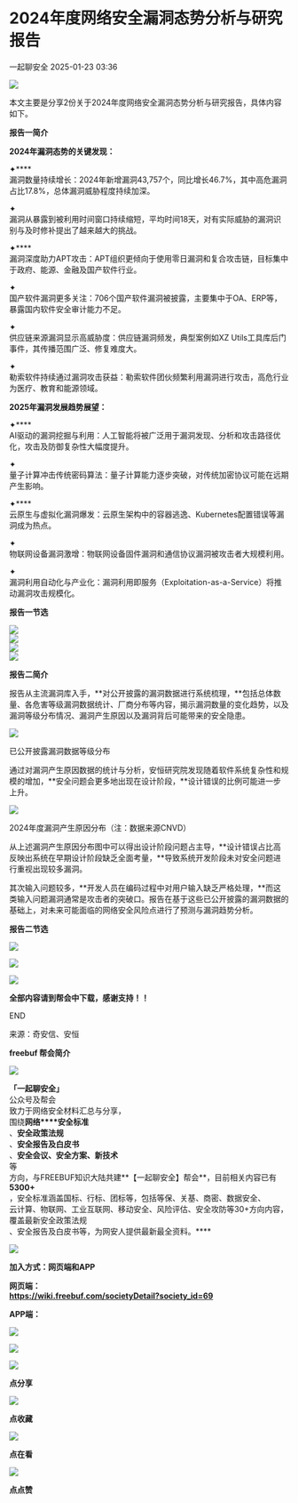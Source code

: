 #  2024年度网络安全漏洞态势分析与研究报告   
 一起聊安全   2025-01-23 03:36  
  
![](https://mmbiz.qpic.cn/mmbiz_gif/Ljib4So7yuWhaTeG2u7bEwF1HJNXbF7yj3Kwvv5Hmf5422j2twUIGnTnbgic2WaEKJl1vYVRfCFibY5Ueh3bj1Mgg/640?wx_fmt=gif "")  
  
  
本文主要是分享2份关于2024年度网络安全漏洞态势分析与研究报告，具体内容如下。  
  
  
  
**报告一简介**  
  
**2024年漏洞态势的关键发现：**  
  
✦****  
漏洞数量持续增长：2024年新增漏洞43,757个，同比增长46.7%，其中高危漏洞占比17.8%，总体漏洞威胁程度持续加深。  
  
✦   
漏洞从暴露到被利用时间窗口持续缩短，平均时间18天，对有实际威胁的漏洞识别与及时修补提出了越来越大的挑战。   
  
✦****  
漏洞深度助力APT攻击：APT组织更倾向于使用零日漏洞和复合攻击链，目标集中于政府、能源、金融及国产软件行业。  
  
✦   
国产软件漏洞更多关注：706个国产软件漏洞被披露，主要集中于OA、ERP等，暴露国内软件安全审计能力不足。  
  
✦   
供应链来源漏洞显示高威胁度：供应链漏洞频发，典型案例如XZ Utils工具库后门事件，其传播范围广泛、修复难度大。  
  
✦   
勒索软件持续通过漏洞攻击获益：勒索软件团伙频繁利用漏洞进行攻击，高危行业为医疗、教育和能源领域。  
  
  
**2025年漏洞发展趋势展望：**  
  
✦****  
AI驱动的漏洞挖掘与利用：人工智能将被广泛用于漏洞发现、分析和攻击路径优化，攻击及防御复杂性大幅度提升。  
  
✦   
量子计算冲击传统密码算法：量子计算能力逐步突破，对传统加密协议可能在远期产生影响。   
  
✦****  
云原生与虚拟化漏洞爆发：云原生架构中的容器逃逸、Kubernetes配置错误等漏洞成为热点。  
  
✦   
物联网设备漏洞激增：物联网设备固件漏洞和通信协议漏洞被攻击者大规模利用。  
  
✦   
漏洞利用自动化与产业化：漏洞利用即服务（Exploitation-as-a-Service）将推动漏洞攻击规模化。  
  
  
  
  
**报告一节选**  
  
![](https://mmbiz.qpic.cn/mmbiz_jpg/m7P2WNG81X5WpCGibPmOPCh8zczFiataAId71mxDMRoSNetIzHibmVRELp0OK1tmY4vvCcgF8lPYw5E0rLVOuh5kg/640?wx_fmt=jpeg&from=appmsg "")  
![](https://mmbiz.qpic.cn/mmbiz_jpg/m7P2WNG81X5WpCGibPmOPCh8zczFiataAIdvtD4hKUZ71G3DOI3NncXBzCMSLHKia3EIFicbYdHCc0sjJyicejfmIRQ/640?wx_fmt=jpeg&from=appmsg "")  
![](https://mmbiz.qpic.cn/mmbiz_jpg/m7P2WNG81X5WpCGibPmOPCh8zczFiataAICG41lCA8AEcmhM7STRLpVGhuFpLAfRpW8VH2rl9JT3YAhEk6Mf4W3A/640?wx_fmt=jpeg&from=appmsg "")  
![](https://mmbiz.qpic.cn/mmbiz_jpg/m7P2WNG81X5WpCGibPmOPCh8zczFiataAIjibh5UiaXBEA9ctFPpzSOLULS2d1YOqbVVNt10W1vovzCcb7LJfs478A/640?wx_fmt=jpeg&from=appmsg "")  
  
  
**报告二简介**  
  
报告从主流漏洞库入手，**对公开披露的漏洞数据进行系统梳理，**包括总体数量、各危害等级漏洞数据统计、厂商分布等内容，揭示漏洞数量的变化趋势，以及漏洞等级分布情况、漏洞产生原因以及漏洞背后可能带来的安全隐患。  
  
  
![](https://mmbiz.qpic.cn/sz_mmbiz_png/icVz8RbowK3zuHReTScEmWRaqWrcRjC4Ziaic5xFdxd5Jbjg0tWPrbd3aa92tszart6L0jNqSlNaNONVibbp4uZNRg/640?wx_fmt=png&from=appmsg "")  
  
已公开披露漏洞数据等级分布  
  
  
通过对漏洞产生原因数据的统计与分析，安恒研究院发现随着软件系统复杂性和规模的增加，**安全问题会更多地出现在设计阶段，**设计错误的比例可能进一步上升。  
  
  
![](https://mmbiz.qpic.cn/sz_mmbiz_png/icVz8RbowK3zuHReTScEmWRaqWrcRjC4ZeZMdZDgIScNnbVwBwFHBv94Q05AOqSFpy8WmHLiaw6StTgsjYbxe7Nw/640?wx_fmt=png&from=appmsg "")  
  
2024年度漏洞产生原因分布（注：数据来源CNVD）  
  
  
从上述漏洞产生原因分布图中可以得出设计阶段问题占主导，**设计错误占比高反映出系统在早期设计阶段缺乏全面考量，**导致系统开发阶段未对安全问题进行重视出现较多漏洞。  
  
其次输入问题较多，**开发人员在编码过程中对用户输入缺乏严格处理，**而这类输入问题漏洞通常是攻击者的突破口。报告在基于这些已公开披露的漏洞数据的基础上，对未来可能面临的网络安全风险点进行了预测与漏洞趋势分析。  
  
  
**报告二节选**  
  
![](https://mmbiz.qpic.cn/mmbiz_jpg/m7P2WNG81X5WpCGibPmOPCh8zczFiataAIRahyZlaftnTQIbQf2T3jZ1GuowcsicYHuFspolMiacaLO7122uLUlcgQ/640?wx_fmt=jpeg&from=appmsg "")  
  
![](https://mmbiz.qpic.cn/mmbiz_jpg/m7P2WNG81X5WpCGibPmOPCh8zczFiataAIB61y1opP4icmEfQAQmvdpBOborRRQrmr6hcyQqw9ibsqocfB1UglcUHQ/640?wx_fmt=jpeg&from=appmsg "")  
  
![](https://mmbiz.qpic.cn/mmbiz_jpg/m7P2WNG81X5WpCGibPmOPCh8zczFiataAICoh8D0GDJsZialSE5TZYXPXoDIHoVU1aiaZ3Soxicho9Kb9XGeJRY7yJg/640?wx_fmt=jpeg&from=appmsg "")  
  
  
**全部内容请到帮会中下载，感谢支持！！**  
  
END  
  
来源：奇安信、安恒  
  
**freebuf 帮会简介**  
  
![](https://mmbiz.qpic.cn/mmbiz_gif/GVddVRW7oDEVbUCJAMic9gZNHQKMIDs4q4XgJFzav6HztpaianNrNvDDB8E7eawnRSbzEy55S0g6lSXghg2vkzUg/640?wx_fmt=gif "")  
  
**「一起聊安全」**  
公众号及帮会  
致力于网络安全材料汇总与分享，  
围绕**网络****安全标准**  
、**安全政策法规**  
、**安全报告及白皮书**  
、**安全会议、安全方案、新技术**  
等  
方向，与FREEBUF知识大陆共建**【一起聊安全】帮会**，目前相关内容已有  
**5300+**  
，安全标准涵盖国标、行标、团标等，包括等保、关基、商密、数据安全、  
云计算、物联网、工业互联网、移动安全、风险评估、安全攻防等30+方向内容，覆盖最新安全政策法规  
、安全报告及白皮书等，为网安人提供最新最全资料。****  
  
![](https://mmbiz.qpic.cn/mmbiz_png/m7P2WNG81X5mYOYj9c5udDqUmCzfb2UG5UQibiaZAQGn0oLbVP7IOCRKcIbKgbWzYia2D9D50ZRYwElQOEXz5gkgA/640?wx_fmt=png&from=appmsg "")  
  
**加入方式：网页端和APP**  
  
  
**网页端：**  
**https://wiki.freebuf.com/societyDetail?society_id=69**  
  
**APP端：**  
  
![](https://mmbiz.qpic.cn/mmbiz_png/m7P2WNG81X5tEVZrRY6pZFxM4kO5ReXZ9M0eAr2aUTpy17dK2heeG0qrktJ6kxBzEYBm7RdDf4PpTuXCYN07uQ/640?wx_fmt=other&from=appmsg&tp=webp&wxfrom=5&wx_lazy=1&wx_co=1 "")  
  
  
![](https://mmbiz.qpic.cn/mmbiz_gif/GVddVRW7oDEVbUCJAMic9gZNHQKMIDs4qfcR51jSJUB2CA1ATfdwPXX8ib1SoFsJQLbbVMTAQYdyVoettMpMTaIg/640?wx_fmt=gif "")  
  
  
![](https://mmbiz.qpic.cn/mmbiz_gif/Ljib4So7yuWiaHpokNh4uWxia9Vv2eYjfzjK9Euejia8GQQAicPWkJI7HfpDplIlc3tPr73ZYKHIdg9kIHpWaJia2tGA/640?wx_fmt=gif "")  
  
**点分享**  
  
![](https://mmbiz.qpic.cn/mmbiz_gif/Ljib4So7yuWiaHpokNh4uWxia9Vv2eYjfzjXjW9bUCoUia7g4iaVGGGm5AKWRMoDMQoFDdJuiceofhPJ8SJpKSGToZcw/640?wx_fmt=gif "")  
  
**点收藏**  
  
![](https://mmbiz.qpic.cn/mmbiz_gif/Ljib4So7yuWiaHpokNh4uWxia9Vv2eYjfzjAEe2Bq3UgWlgxribzfYtnQ6EVkxkao5qmK0xpaoycfHyGVl7zFicPGibw/640?wx_fmt=gif "")  
  
**点在看**  
  
![](https://mmbiz.qpic.cn/mmbiz_gif/Ljib4So7yuWiaHpokNh4uWxia9Vv2eYjfzjDia9eCL6sIvuL17F5uKHsjx0GNc6estct1jOfWh4EtOcVsvzynOar1Q/640?wx_fmt=gif "")  
  
**点点赞**  
  
